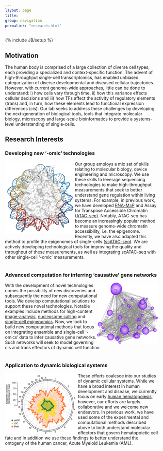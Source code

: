 ```yaml
---
layout: page
title: 
group: navigation
permalink: "research.html"
---
```

{% include JB/setup %}

Motivation
----------

The human body is comprised of a large collection of diverse cell types,
each providing a specialized and context-specific function. The advent of high-throughput
single-cell transcriptomics, has enabled unbiased categorization of diverse developmental
and diseased cellular trajectories. However, with current genome-wide approaches,
little can be done to understand: i) how cells vary through time, ii) how this variance
effects cellular decisions and iii) how TFs affect the activity of regulatory elements
(trans) and, in turn, how these elements lead to functional expression differences (cis).
Our lab seeks to address these challenges by developing the next-generation of biological
tools, tools that integrate molecular biology, microscopy and large-scale bioinformatics
to provide a systems-level understanding of single-cells.


Research Interests
------------------

<h3> Developing new ‘-omic’ technologies </h3>
<img alt="nucleosome-small" align="left" src="media/research/nucleosome-small.jpg" width="230" height="240"/>

Our group employs a mix set of skills relating to molecular biology, device engineering and microscopy.
We use these skills to leverage sequencing technologies to make high-throughput measurements that seek to
better understand gene regulation within living systems. For example, in previous work, we have developed
<a href="http://www.nature.com/nbt/journal/v32/n6/abs/nbt.2880.html" target="_blank">RNA-MaP</a> and
Assay for Transpose Accessible Chromatin (<a href="http://www.nature.com/nmeth/journal/v10/n12/abs/nmeth.2688.html" target="_blank">ATAC-seq</a>).
Notably, ATAC-seq has become an increasingly popular method to measure genome-wide chromatin accessibility, i.e. the epigenome.
Recently, we have also adapted this method to profile the epigenomes of single-cells
(<a href="http://www.nature.com/nature/journal/v523/n7561/full/nature14590.html" target="_blank">scATAC-seq</a>).
We are actively developing technological tools for improving the quality and throughput of these measurements,
as well as integrating scATAC-seq with other single-cell ‘-omic’ measurements.<br><br>

<h3> Advanced computation for inferring ‘causative’ gene networks </h3>

<img alt="network" align="right" src="media/research/network.jpg" width="200" height="200"/>

With the development of novel technologies comes the possibility of new discoveries and subsequently
the need for new computational tools. We develop computational solutions to support these novel technologies.
Notable examples include methods for high-content
<a href="http://www.nature.com/nbt/journal/v32/n6/abs/nbt.2880.html" target="_blank">image-analysis</a>,
<a href="http://genome.cshlp.org/content/early/2015/08/27/gr.192294.115" target="_blank">nucleosome calling</a>
and <a href="http://www.nature.com/nature/journal/v523/n7561/full/nature14590.html" target="_blank">single-cell epigenomics</a>.
Now, we look to build new computational methods that focus on integrating ensemble and single-cell ‘-omics’ data to infer causative
gene networks. Such networks will seek to model governing cis and trans effectors of dynamic cell function.<br><br>

<h3> Application to dynamic biological systems </h3>
<img alt="aml-variance" align="left" src="media/research/aml-variance.jpg" width="240" height="200"/>

These efforts coalesce into our studies of dynamic cellular systems. While we have a broad interest
in  human development and disease, we currently focus on early
<a href="http://www.nature.com/ng/journal/v48/n10/full/ng.3646.html" target="_blank">human hematopoiesis</a>,
however, our efforts are largely collaborative and we welcome new endeavors. In previous work, we have used some
of the experimental and computational methods described above to both understand molecular effectors that govern
hematopoietic cell fate and in addition we use these findings to better understand the ontogeny of the human cancer,
Acute Myeloid Leukemia (AML).<br><br>
